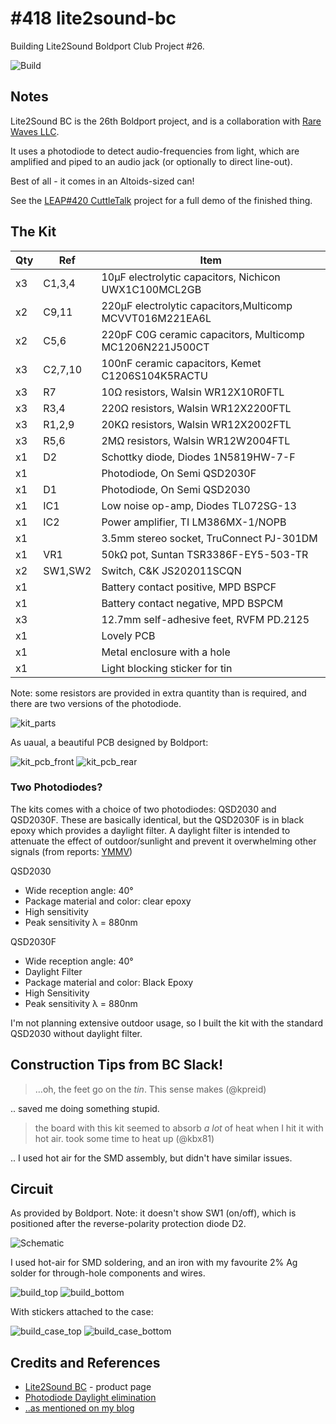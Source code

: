 # #418 lite2sound-bc

Building Lite2Sound Boldport Club Project #26.

![Build](./assets/lite2sound-bc_build.jpg?raw=true)

## Notes

Lite2Sound BC is the 26th Boldport project, and is a collaboration with [Rare Waves LLC](http://rarewaves.net/).

It uses a photodiode to detect audio-frequencies from light, which are amplified and piped to an audio jack (or optionally to direct line-out).

Best of all - it comes in an Altoids-sized can!

See the [LEAP#420 CuttleTalk](./CuttleTalk) project for a full demo of the finished thing.

## The Kit

| Qty | Ref      | Item                                                     |
|-----|----------|----------------------------------------------------------|
| x3  | C1,3,4   | 10µF electrolytic capacitors, Nichicon UWX1C100MCL2GB    |
| x2  | C9,11    | 220µF electrolytic capacitors,Multicomp MCVVT016M221EA6L |
| x2  | C5,6     | 220pF C0G ceramic capacitors, Multicomp MC1206N221J500CT |
| x3  | C2,7,10  | 100nF ceramic capacitors, Kemet C1206S104K5RACTU         |
| x3  | R7       | 10Ω resistors, Walsin WR12X10R0FTL                       |
| x3  | R3,4     | 220Ω resistors, Walsin WR12X2200FTL                      |
| x3  | R1,2,9   | 20KΩ resistors, Walsin WR12X2002FTL                      |
| x3  | R5,6     | 2MΩ resistors, Walsin WR12W2004FTL                       |
| x1  | D2       | Schottky diode, Diodes 1N5819HW-7-F                      |
| x1  |          | Photodiode, On Semi QSD2030F                             |
| x1  | D1       | Photodiode, On Semi QSD2030                              |
| x1  | IC1      | Low noise op-amp, Diodes TL072SG-13                      |
| x1  | IC2      | Power amplifier, TI LM386MX-1/NOPB                       |
| x1  |          | 3.5mm stereo socket, TruConnect PJ-301DM                 |
| x1  | VR1      | 50kΩ pot, Suntan TSR3386F-EY5-503-TR                     |
| x2  | SW1,SW2  | Switch, C&K JS202011SCQN                                 |
| x1  |          | Battery contact positive, MPD BSPCF                      |
| x1  |          | Battery contact negative, MPD BSPCM                      |
| x3  |          | 12.7mm self-adhesive feet, RVFM PD.2125                  |
| x1  |          | Lovely PCB                                               |
| x1  |          | Metal enclosure with a hole                              |
| x1  |          | Light blocking sticker for tin                           |

Note: some resistors are provided in extra quantity than is required, and there are
two versions of the photodiode.


![kit_parts](./assets/kit_parts.jpg?raw=true)

As uaual, a beautiful PCB designed by Boldport:

![kit_pcb_front](./assets/kit_pcb_front.jpg?raw=true)
![kit_pcb_rear](./assets/kit_pcb_rear.jpg?raw=true)


### Two Photodiodes?

The kits comes with a choice of two photodiodes: QSD2030 and QSD2030F.
These are basically identical, but the QSD2030F is in black epoxy which provides a daylight filter.
A daylight filter is intended to attenuate the effect of outdoor/sunlight and prevent it overwhelming
other signals (from reports: [YMMV](https://www.electronicspoint.com/threads/photodiode-daylight-elimination.259609/))

QSD2030

* Wide reception angle: 40°
* Package material and color: clear epoxy
* High sensitivity
* Peak sensitivity λ = 880nm

QSD2030F

* Wide reception angle: 40°
* Daylight Filter
* Package material and color: Black Epoxy
* High Sensitivity
* Peak sensitivity λ = 880nm

I'm not planning extensive outdoor usage, so I built the kit with the standard QSD2030 without daylight filter.



## Construction Tips from BC Slack!

> …oh, the feet go on the _tin_. This sense makes (@kpreid)

.. saved me doing something stupid.


> the board with this kit seemed to absorb _a lot_ of heat when I hit it with hot air. took some time to heat up (@kbx81)

.. I used hot air for the SMD assembly, but didn't have similar issues.


## Circuit

As provided by Boldport. Note: it doesn't show SW1 (on/off), which is positioned after
the reverse-polarity protection diode D2.

![Schematic](https://static1.squarespace.com/static/539604e8e4b0d1f9ffe9ff0b/t/5b17a53570a6ad549b443918/1530529918270/Lite2Sound_BC_schematic.png?format=2500w)

I used hot-air for SMD soldering, and an iron with my favourite 2% Ag solder for through-hole components and wires.

![build_top](./assets/build_top.jpg?raw=true)
![build_bottom](./assets/build_bottom.jpg?raw=true)

With stickers attached to the case:

![build_case_top](./assets/build_case_top.jpg?raw=true)
![build_case_bottom](./assets/build_case_bottom.jpg?raw=true)


## Credits and References

* [Lite2Sound BC](https://www.boldport.com/products/lite2sound-bc) - product page
* [Photodiode Daylight elimination](https://www.electronicspoint.com/threads/photodiode-daylight-elimination.259609/)
* [..as mentioned on my blog](https://blog.tardate.com/2018/10/leap419-boldport-lite2sound.html)
